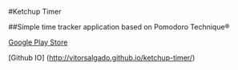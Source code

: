 #Ketchup Timer

##Simple time tracker application based on Pomodoro Technique®

[Google Play Store](https://play.google.com/store/apps/details?id=br.com.vitorsalgado.ketchuptimer)

[Github IO] (http://vitorsalgado.github.io/ketchup-timer/)
